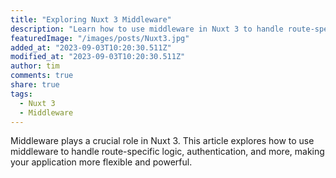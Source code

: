```yaml
---
title: "Exploring Nuxt 3 Middleware"
description: "Learn how to use middleware in Nuxt 3 to handle route-specific logic and enhance your application's functionality."
featuredImage: "/images/posts/Nuxt3.jpg"
added_at: "2023-09-03T10:20:30.511Z"
modified_at: "2023-09-03T10:20:30.511Z"
author: tim
comments: true
share: true
tags:
  - Nuxt 3
  - Middleware
---
```


Middleware plays a crucial role in Nuxt 3. This article explores how to use middleware to handle route-specific logic, authentication, and more, making your application more flexible and powerful.

